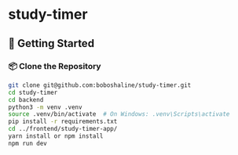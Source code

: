 # study-timer
## 🚀 Getting Started

### 📦 Clone the Repository

```bash
git clone git@github.com:boboshaline/study-timer.git
cd study-timer
cd backend
python3 -m venv .venv
source .venv/bin/activate  # On Windows: .venv\Scripts\activate
pip install -r requirements.txt
cd ../frontend/study-timer-app/
yarn install or npm install
npm run dev
